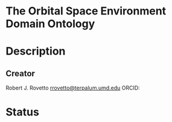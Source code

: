 # The Orbital Space Environment Domain Ontology

# Description

## Creator
Robert J. Rovetto
rrovetto@terpalum.umd.edu
ORCID: 

# Status
 

